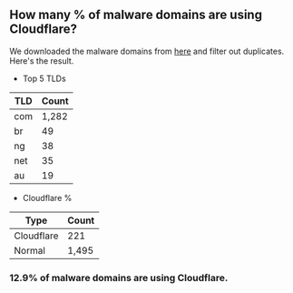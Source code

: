 ## How many % of malware domains are using Cloudflare?


We downloaded the malware domains from [here](https://urlhaus.abuse.ch) and filter out duplicates.
Here's the result.


[//]: # (start replacement)


- Top 5 TLDs

| TLD | Count |
| --- | --- |
| com | 1,282 |
| br | 49 |
| ng | 38 |
| net | 35 |
| au | 19 |


- Cloudflare %

| Type | Count |
| --- | --- |
| Cloudflare | 221 |
| Normal | 1,495 |


### 12.9% of malware domains are using Cloudflare.